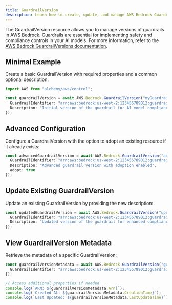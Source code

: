 ```yaml
---
title: GuardrailVersion
description: Learn how to create, update, and manage AWS Bedrock GuardrailVersions using Alchemy Cloud Control.
---
```


The GuardrailVersion resource allows you to manage versions of guardrails in AWS Bedrock. Guardrails are essential for implementing safety and compliance controls in your AI models. For more information, refer to the [AWS Bedrock GuardrailVersions documentation](https://docs.aws.amazon.com/bedrock/latest/userguide/).

## Minimal Example

Create a basic GuardrailVersion with required properties and a common optional description:

```ts
import AWS from "alchemy/aws/control";

const guardrailVersion = await AWS.Bedrock.GuardrailVersion("myGuardrailVersion", {
  GuardrailIdentifier: "arn:aws:bedrock:us-west-2:123456789012:guardrail/my-guardrail",
  Description: "Initial version of the guardrail for AI model compliance"
});
```

## Advanced Configuration

Configure a GuardrailVersion with the option to adopt an existing resource if it already exists:

```ts
const advancedGuardrailVersion = await AWS.Bedrock.GuardrailVersion("advancedGuardrailVersion", {
  GuardrailIdentifier: "arn:aws:bedrock:us-west-2:123456789012:guardrail/my-advanced-guardrail",
  Description: "Advanced guardrail version with adoption enabled",
  adopt: true
});
```

## Update Existing GuardrailVersion

Update an existing GuardrailVersion by providing the new description:

```ts
const updatedGuardrailVersion = await AWS.Bedrock.GuardrailVersion("updatedGuardrailVersion", {
  GuardrailIdentifier: "arn:aws:bedrock:us-west-2:123456789012:guardrail/my-guardrail",
  Description: "Updated version of the guardrail for enhanced compliance"
});
```

## View GuardrailVersion Metadata

Retrieve the metadata of a specific GuardrailVersion:

```ts
const guardrailVersionMetadata = await AWS.Bedrock.GuardrailVersion("guardrailVersionMetadata", {
  GuardrailIdentifier: "arn:aws:bedrock:us-west-2:123456789012:guardrail/my-guardrail"
});

// Access additional properties if needed
console.log(`ARN: ${guardrailVersionMetadata.Arn}`);
console.log(`Created At: ${guardrailVersionMetadata.CreationTime}`);
console.log(`Last Updated: ${guardrailVersionMetadata.LastUpdateTime}`);
```